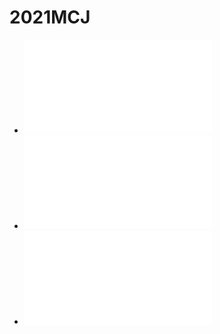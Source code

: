# 2021MCJ

- ![Lakomec](Lakomec.md)
- ![Máj](Máj.md)
- ![Obraz Doriana Graye](<Obraz Doriana Graye.md>)
